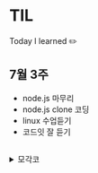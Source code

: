 # TIL
Today I learned ✏️ 

## 7월 3주
- node.js 마무리 
- node.js clone 코딩
- linux 수업듣기
- 코드잇 잘 듣기

## 
<details>
    <summary>모각코</summary>
     <div> 

- 1주차
    - [210710]
        - backend 기본 구축하기
        - 기본 Webpage 구성요소 정하기
    - [다음시간]
        - Webpage 템플릿만들기
        - 로그인/회원가입 만들기
        - DB 구축
- 2주차
    -[210717]
        - backend DB 정하기
        - signin 기능 추가하기
    - [다음시간]
        - front 상황 확인하고 게시판, 마이페이지(프로필(수정- 시작시 기본), 나의질문, 진도율)
-3주차
    -[210721]
        - 로그인 합치기
        - 마이페이지 구성 회의
        - DB 고치기
    - [다음시간]
        - 로그인, 회원가입 버그 확인
    - [210724]
        - 로그인, 회원가입 합치기
        - 인제까지 개발 부분 확인
    - [다음시간]
        - 게시판, 마이페이지 개발
        - 버그 확인

- 4주차
       -[210727]
         - 버그 확인 
         - DB 재 논의하기
         - 기능 논의하기

-5주차
    -[210804]
        - 마이페이지 개발
        - 개발 논의
    - [다음시간]
        - 마이페이지, 게시판 합치기
        - 2차 버그 확인
    - [210807]
        - 마이페이지, 게시판 버그 수정
    - [공부해오자]
        - 리액트, nodejs 연결 공부해보기
        - xd 연결하기
    - [다음시간]
        - 리액트와 backend 연결하기

- 6주차
    -[210811]
        - 버그 수정
        - 개발 논의
    - [다음시간]
        - 메인페이지, 로그인, 회원가입 리액트와 Node.js 연결

- 7주차
    - [210818]
        - 개발 논의
        - 리액트 합치기
    - [다음시간]
        - Signin redux, 프런트 백 부분 하기, 페이지 전달 받는 데로 연결하기
 -8주차
    -[210826]
        - Home 페이지 리액트 수정, 백앤드 연결
        - Basic, Advanced page 리액트 페이지 구축, 백인드 연결
        - Mypage 페이지 논의
        - DB 회의 후 수정
    - [다음시간]
        - 못 한 부분 마무리
        - Mypage 이미지 보내기
        - content 전달 받으면 제작했던 부분이랑 이어서 개발
        - Deployment

</div>
</deatils>